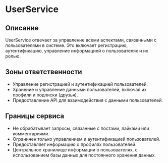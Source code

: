 # UserService

## Описание

UserService отвечает за управление всеми аспектами, связанными с пользователями в системе. Это включает регистрацию, аутентификацию, управление информацией о пользователях и их ролью.

## Зоны ответственности

- Управление регистрацией и аутентификацией пользователей.
- Хранение и управление данными пользователей, включая их профили и подписки (друзья).
- Предоставление API для взаимодействия с данными пользователей.

## Границы сервиса

- Не обрабатывает запросы, связанные с постами, лайками или комментариями.
- Ограничен только управлением и аутентификацией пользователей.
- Предоставляет информацию о профилях пользователей.
- Центральное хранилище информации о пользователях, с использованием базы данных для постоянного хранения данных.